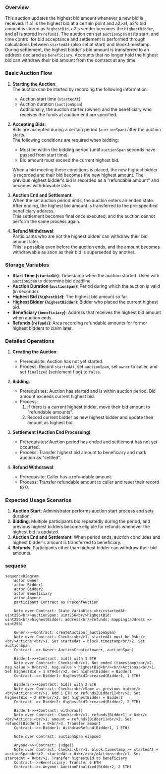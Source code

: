 
### Overview
This auction updates the highest bid amount whenever a new bid is received. If a1 is the highest bid at a certain point and a2>a1, a2's bid amount is stored as `highestBid`, a2's sender becomes the `highestBidder`, and a1 is stored in `refunds`.
The auction can set `auctionSpan` at its start, and time control for bid acceptance and settlement is performed through calculations between `startedAt` (also set at start) and block.timestamp.
During settlement, the highest bidder's bid amount is transferred to an address declared as `beneficiary`.
Accounts that no longer hold the highest bid can withdraw their bid amount from the contract at any time.

### Basic Auction Flow

1. **Starting the Auction**:  
   The auction can be started by recording the following information:  
   - Auction start time (`startedAt`)  
   - Auction duration (`auctionSpan`)  
   Additionally, the auction starter (owner) and the beneficiary who receives the funds at auction end are specified.

2. **Accepting Bids**:  
   Bids are accepted during a certain period (`auctionSpan`) after the auction starts.  
   The following conditions are required when bidding:  
   - Must be within the bidding period (until `auctionSpan` seconds have passed from start time).  
   - Bid amount must exceed the current highest bid.
   
   When a bid meeting these conditions is placed, the new highest bidder is recorded and their bid becomes the new highest amount. The previous highest bidder's bid is recorded as a "refundable amount" and becomes withdrawable later.

3. **Auction End and Settlement**:  
   When the set auction period ends, the auction enters an ended state. After ending, the highest bid amount is transferred to the pre-specified beneficiary address.  
   This settlement becomes final once executed, and the auction cannot perform the same process again.

4. **Refund Withdrawal**:  
   Participants who are not the highest bidder can withdraw their bid amount later.  
   This is possible even before the auction ends, and the amount becomes withdrawable as soon as their bid is superseded by another.

### Storage Variables

- **Start Time (`startedAt`)**: Timestamp when the auction started. Used with `auctionSpan` to determine bid deadline. 
- **Auction Duration (`auctionSpan`)**: Period during which the auction is valid (in seconds).  
- **Highest Bid (`highestBid`)**: The highest bid amount so far.  
- **Highest Bidder (`highestBidder`)**: Bidder who placed the current highest bid.  
- **Beneficiary (`beneficiary`)**: Address that receives the highest bid amount when auction ends.  
- **Refunds (`refunds`)**: Area recording refundable amounts for former highest bidders to claim later.

### Detailed Operations

1. **Creating the Auction**:  
   - Prerequisite: Auction has not yet started.  
   - Process: Record `startedAt`, set `auctionSpan`, set `owner` to caller, and set `finalized` (settlement flag) to `false`.

2. **Bidding**:  
   - Prerequisites: Auction has started and is within auction period. Bid amount exceeds current highest bid.  
   - Process:  
     1. If there is a current highest bidder, move their bid amount to "refundable amounts".  
     2. Record current bidder as new highest bidder and update their amount as highest bid.

3. **Settlement (Auction End Processing)**:  
   - Prerequisites: Auction period has ended and settlement has not yet occurred.  
   - Process: Transfer highest bid amount to beneficiary and mark auction as "settled".

4. **Refund Withdrawal**:  
   - Prerequisite: Caller has a refundable amount.  
   - Process: Transfer refundable amount to caller and reset their record to 0.

### Expected Usage Scenarios

1. **Auction Start**: Administrator performs auction start process and sets duration.  
2. **Bidding**: Multiple participants bid repeatedly during the period, and previous highest bidders become eligible for refunds whenever the highest bid is updated.  
3. **Auction End and Settlement**: When period ends, auction concludes and highest bidder's amount is transferred to beneficiary.  
4. **Refunds**: Participants other than highest bidder can withdraw their bid amounts.


### sequese

```mermaid
sequenceDiagram
    actor Owner
    actor Bidder1
    actor Bidder2
    actor Beneficiary
    actor Anyone
    participant Contract as PreconfAuction

    Note over Contract: State Variables:<br/>startedAt: uint256<br/>auctionSpan: uint256<br/>highestBid: uint256<br/>highestBidder: address<br/>refunds: mapping(address => uint256)

    Owner->>+Contract: createAuction(_auctionSpan)
    Note over Contract: Checks:<br/>1. startedAt must be 0<br/><br/>Actions:<br/>1. Set startedAt = block.timestamp<br/>2. Set auctionSpan
    Contract-->>-Owner: AuctionCreated(owner, auctionSpan)
    
    Bidder1->>+Contract: bid() with 1 ETH
    Note over Contract: Checks:<br/>1. Not ended (timestamp)<br/>2. msg.value > 0<br/>3. msg.value > highestBid<br/><br/>Actions:<br/>1. Set highestBid = 1 ETH<br/>2. Set highestBidder = Bidder1
    Contract-->>-Bidder1: HighestBidIncreased(Bidder1, 1 ETH)
    
    Bidder2->>+Contract: bid() with 2 ETH
    Note over Contract: Checks:<br/>Same as previous bid<br/><br/>Actions:<br/>1. Add 1 ETH to refunds[Bidder1]<br/>2. Set highestBid = 2 ETH<br/>3. Set highestBidder = Bidder2
    Contract-->>-Bidder2: HighestBidIncreased(Bidder2, 2 ETH)
    
    Bidder1->>+Contract: withdraw()
    Note over Contract: Checks:<br/>1. refunds[Bidder1] > 0<br/><br/>Actions:<br/>1. amount = refunds[Bidder1]<br/>2. Set refunds[Bidder1] = 0<br/>3. Transfer amount
    Contract-->>-Bidder1: WithdrawRefund(Bidder1, 1 ETH)
    
    Note over Contract: auctionSpan elapsed
    
    Anyone->>+Contract: judge()
    Note over Contract: Checks:<br/>1. block.timestamp >= startedAt + auctionSpan<br/>2. startedAt > 0<br/><br/>Actions:<br/>1. Set startedAt = 0<br/>2. Transfer highestBid to beneficiary
    Contract-->>Beneficiary: Transfer 2 ETH
    Contract-->>-Anyone: AuctionFinalized(Bidder2, 2 ETH)

```